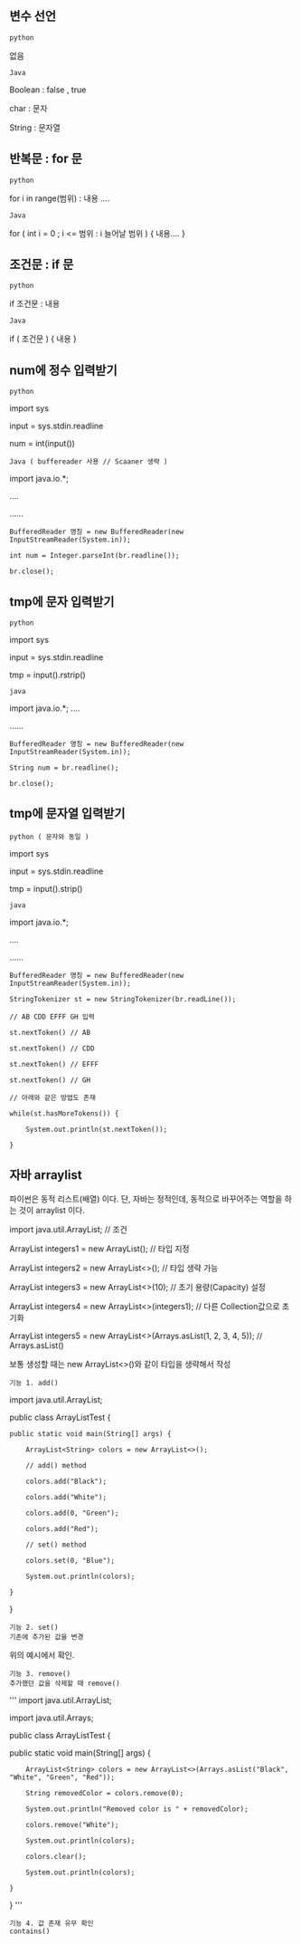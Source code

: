 변수 선언
--------

    python
    
없음
    
    Java
    
Boolean : false , true

char : 문자

String : 문자열

반복문 : for 문
------------

    python
    
for i in range(범위) :
    내용 ....
    
    Java
    
for ( int i = 0 ; i <= 범위 : i 늘어날 범위 ) { 
    내용....
}


조건문 : if 문
-------

    python 
        
if 조건문 :
    내용
    
    Java
    
if ( 조건문 ) {
    내용
}


num에 정수 입력받기
-----------

    python
    
import sys

input = sys.stdin.readline

num = int(input())

    Java ( buffereader 사용 // Scaaner 생략 )
    
import java.io.*;

....

......

    BufferedReader 명칭 = new BufferedReader(new InputStreamReader(System.in));
    
    int num = Integer.parseInt(br.readline());
    
    br.close();
    
    
tmp에 문자 입력받기
----------

    python
    
import sys

input = sys.stdin.readline

tmp = input().rstrip()

    java
    
import java.io.*;
....

......

    BufferedReader 명칭 = new BufferedReader(new InputStreamReader(System.in));
    
    String num = br.readline();
    
    br.close();
    
tmp에 문자열 입력받기
---------------

    python ( 문자와 동일 )
    
import sys

input = sys.stdin.readline

tmp = input().strip()

    java
    
import java.io.*;

....

......

    BufferedReader 명칭 = new BufferedReader(new InputStreamReader(System.in));
    
    StringTokenizer st = new StringTokenizer(br.readLine());

    // AB CDD EFFF GH 입력

    st.nextToken() // AB
    
    st.nextToken() // CDD
    
    st.nextToken() // EFFF
    
    st.nextToken() // GH

    // 아래와 같은 방법도 존재
    
    while(st.hasMoreTokens()) { 
    
        System.out.println(st.nextToken()); 
        
    }
    
자바 arraylist
---------

파이썬은 동적 리스트(배열) 이다. 단, 자바는 정적인데, 동적으로 바꾸어주는 역할을 하는 것이 arraylist 이다.

import java.util.ArrayList;     // 조건

ArrayList<Integer> integers1 = new ArrayList<Integer>(); // 타입 지정
    
ArrayList<Integer> integers2 = new ArrayList<>(); // 타입 생략 가능
    
ArrayList<Integer> integers3 = new ArrayList<>(10); // 초기 용량(Capacity) 설정
    
ArrayList<Integer> integers4 = new ArrayList<>(integers1); // 다른 Collection값으로 초기화
    
ArrayList<Integer> integers5 = new ArrayList<>(Arrays.asList(1, 2, 3, 4, 5)); // Arrays.asList()
    
보통 생성할 때는 new ArrayList<>()와 같이 타입을 생략해서 작성

    기능 1. add()
    
import java.util.ArrayList;

public class ArrayListTest {
    
    public static void main(String[] args) {
    
        ArrayList<String> colors = new ArrayList<>();
    
        // add() method
    
        colors.add("Black");
    
        colors.add("White");
    
        colors.add(0, "Green");
    
        colors.add("Red");

        // set() method
    
        colors.set(0, "Blue");

        System.out.println(colors);
    
    }
    
}
    
    기능 2. set()
    기존에 추가된 값을 변경
  
위의 예시에서 확인.
    
    기능 3. remove()
    추가했던 값을 삭제할 때 remove()
    
'''
import java.util.ArrayList;
    
import java.util.Arrays;

public class ArrayListTest {
    
   public static void main(String[] args) {
    
        ArrayList<String> colors = new ArrayList<>(Arrays.asList("Black", "White", "Green", "Red"));
    
        String removedColor = colors.remove(0);
    
        System.out.println("Removed color is " + removedColor);

        colors.remove("White");
    
        System.out.println(colors);

        colors.clear();
    
        System.out.println(colors);
    
    }
    
}
'''   
    
    기능 4. 값 존재 유무 확인
    contains()
